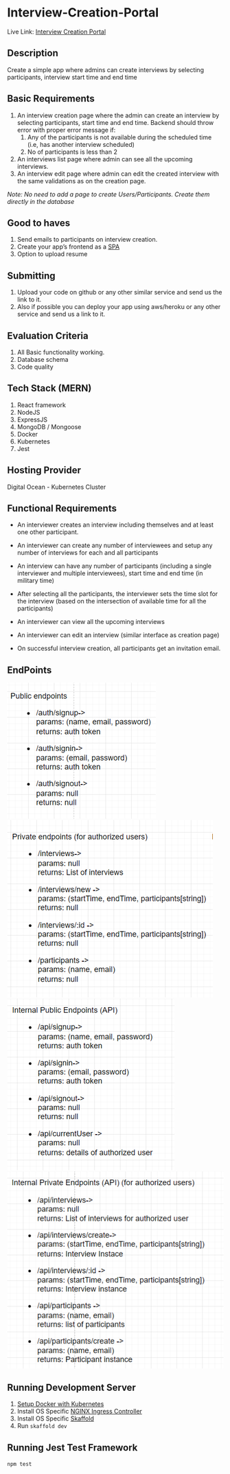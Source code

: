 # Interview-Creation-Portal

Live Link: [Interview Creation Portal](https://www.holdmypotion.tech/)

## Description

Create a simple app where admins can create interviews by selecting participants, interview start time and end time

## Basic Requirements

1. An interview creation page where the admin can create an interview by selecting participants, start time and end time. Backend should throw error with proper error message if:
   1. Any of the participants is not available during the scheduled time (i.e, has another interview scheduled)
   2. No of participants is less than 2
2. An interviews list page where admin can see all the upcoming interviews.
3. An interview edit page where admin can edit the created interview with the same validations as on the creation page.

_Note: No need to add a page to create Users/Participants. Create them directly in the database_

## Good to haves

1. Send emails to participants on interview creation.
2. Create your app’s frontend as a [SPA](https://en.wikipedia.org/wiki/Single-page_application)
3. Option to upload resume

## Submitting

1. Upload your code on github or any other similar service and send us the link to it.
2. Also if possible you can deploy your app using aws/heroku or any other service and send us a link to it.

## Evaluation Criteria

1. All Basic functionality working.
2. Database schema
3. Code quality

## Tech Stack (MERN)

1. React framework
2. NodeJS
3. ExpressJS
4. MongoDB / Mongoose
5. Docker
6. Kubernetes
7. Jest

## Hosting Provider

Digital Ocean - Kubernetes Cluster

## Functional Requirements

- An interviewer creates an interview including themselves and at least one other participant.

- An interviewer can create any number of interviewees and setup any number of interviews for each and all participants

- An interview can have any number of participants (including a single interviewer and multiple interviewees),
  start time and end time (in military time)

- After selecting all the participants, the interviewer sets the time slot for the interview
  (based on the intersection of available time for all the participants)

- An interviewer can view all the upcoming interviews

- An interviewer can edit an interview (similar interface as creation page)

- On successful interview creation, all participants get an invitation email.

## EndPoints

![Public Endpoint](./assets/publicend.png "Public EndPoint")
![Private Endpoint](./assets/privateend.png "Private EndPoint")
![Internal Public Endpoint](./assets/internalpublic.png "Internal Public Endpoint")
![Internal Private Endpoint](./assets/internalprivate.png "Internal Private Endpoint")

## Running Development Server

1. [Setup Docker with Kubernetes](https://www.docker.com/products/docker-desktop)
2. Install OS Specific [NGINX Ingress Controller](https://kubernetes.github.io/ingress-nginx/deploy/)
3. Install OS Specific [Skaffold](https://skaffold.dev/docs/install/)
4. Run `skaffold dev`

## Running Jest Test Framework

```sh
npm test
```
